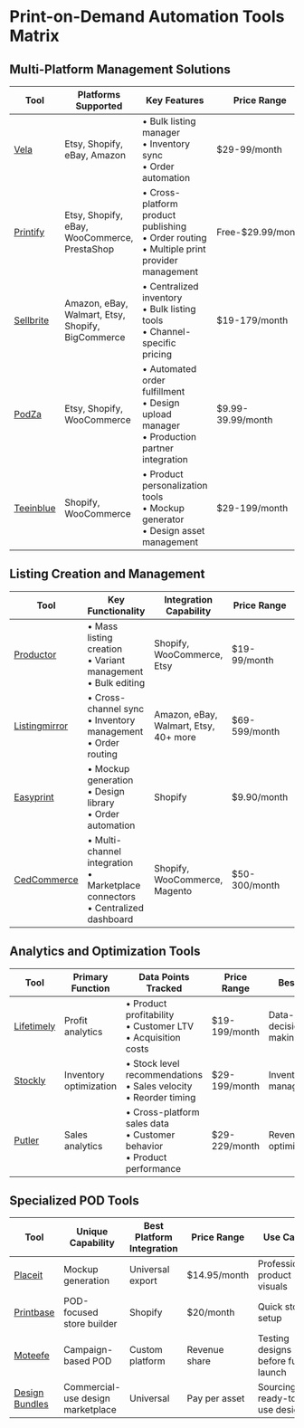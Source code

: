 # Print-on-Demand Automation Tools Matrix

## Multi-Platform Management Solutions

| Tool | Platforms Supported | Key Features | Price Range | Best For |
|------|---------------------|--------------|-------------|----------|
| [Vela](https://getvela.com/) | Etsy, Shopify, eBay, Amazon | • Bulk listing manager<br>• Inventory sync<br>• Order automation | $29-99/month | Medium-volume sellers on multiple platforms |
| [Printify](https://printify.com/mockup-generator/) | Etsy, Shopify, eBay, WooCommerce, PrestaShop | • Cross-platform product publishing<br>• Order routing<br>• Multiple print provider management | Free-$29.99/month | Sellers focusing on apparel and home goods |
| [Sellbrite](https://www.sellbrite.com/) | Amazon, eBay, Walmart, Etsy, Shopify, BigCommerce | • Centralized inventory<br>• Bulk listing tools<br>• Channel-specific pricing | $19-179/month | High-volume sellers with marketplace focus |
| [PodZa](https://www.podza.com/) | Etsy, Shopify, WooCommerce | • Automated order fulfillment<br>• Design upload manager<br>• Production partner integration | $9.99-39.99/month | Print-on-demand specific operations |
| [Teeinblue](https://teeinblue.com/) | Shopify, WooCommerce | • Product personalization tools<br>• Mockup generator<br>• Design asset management | $29-199/month | Custom product builders |

## Listing Creation and Management

| Tool | Key Functionality | Integration Capability | Price Range | Best For |
|------|-------------------|------------------------|-------------|----------|
| [Productor](https://productor.io/) | • Mass listing creation<br>• Variant management<br>• Bulk editing | Shopify, WooCommerce, Etsy | $19-99/month | Shops with many product variations |
| [Listingmirror](https://www.listingmirror.com/) | • Cross-channel sync<br>• Inventory management<br>• Order routing | Amazon, eBay, Walmart, Etsy, 40+ more | $69-599/month | Enterprise-level multichannel sellers |
| [Easyprint](https://apps.shopify.com/easyprint-on-demand) | • Mockup generation<br>• Design library<br>• Order automation | Shopify | $9.90/month | Shopify-focused POD businesses |
| [CedCommerce](https://cedcommerce.com/) | • Multi-channel integration<br>• Marketplace connectors<br>• Centralized dashboard | Shopify, WooCommerce, Magento | $50-300/month | Established businesses scaling to new channels |

## Analytics and Optimization Tools

| Tool | Primary Function | Data Points Tracked | Price Range | Best For |
|------|------------------|---------------------|-------------|----------|
| [Lifetimely](https://lifetimely.io/) | Profit analytics | • Product profitability<br>• Customer LTV<br>• Acquisition costs | $19-199/month | Data-driven decision making |
| [Stockly](https://stockly.ai/) | Inventory optimization | • Stock level recommendations<br>• Sales velocity<br>• Reorder timing | $29-199/month | Inventory management |
| [Putler](https://www.putler.com/) | Sales analytics | • Cross-platform sales data<br>• Customer behavior<br>• Product performance | $29-229/month | Revenue optimization |

## Specialized POD Tools

| Tool | Unique Capability | Best Platform Integration | Price Range | Use Case |
|------|-------------------|---------------------------|-------------|----------|
| [Placeit](https://placeit.net/) | Mockup generation | Universal export | $14.95/month | Professional product visuals |
| [Printbase](https://printbase.co/) | POD-focused store builder | Shopify | $20/month | Quick store setup |
| [Moteefe](https://www.moteefe.com/) | Campaign-based POD | Custom platform | Revenue share | Testing designs before full launch |
| [Design Bundles](https://designbundles.net/) | Commercial-use design marketplace | Universal | Pay per asset | Sourcing ready-to-use designs |
